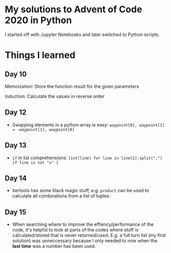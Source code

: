 # My solutions to Advent of Code 2020 in Python

I started off with Jupyter Notebooks and later switched to Python scripts.

# Things I learned

## Day 10

Memoization: Store the function result for the given parameters

Induction: Calculate the values in reverse order


## Day 12

- Swapping elements in a python array is easy: `waypoint[0], waypoint[1] = -waypoint[1], waypoint[0]`

## Day 13

- `if` in list comprehensions: `[int(line) for line in line[1].split(",") if line is not "x" ]`


## Day 14

- itertools has some black magic stuff, e.g. `product` can be used to calculate all combinations from a list of tuples.

## Day 15

- When searching where to improve the effiency/performance of the code, it's helpful to look at parts of the codes where stuff is calculated/stored that is never returned/used. E.g. a full turn list (my first solution) was unneccessary because I only needed to now when the **last time** was a number has been used.